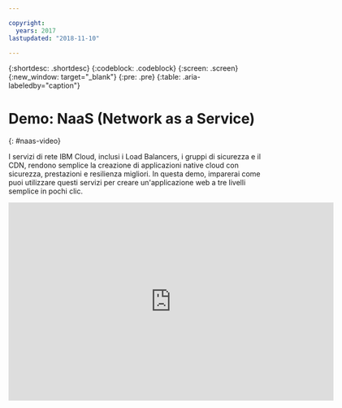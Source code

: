 ```yaml
---

copyright:
  years: 2017
lastupdated: "2018-11-10"

---
```


{:shortdesc: .shortdesc}
{:codeblock: .codeblock}
{:screen: .screen}
{:new_window: target="_blank"}
{:pre: .pre}
{:table: .aria-labeledby="caption"}

# Demo: NaaS (Network as a Service)
{: #naas-video}

I servizi di rete IBM Cloud, inclusi i Load Balancers, i gruppi di sicurezza e il CDN, rendono semplice la creazione di applicazioni native cloud con sicurezza, prestazioni e resilienza migliori. In questa demo, imparerai come puoi utilizzare questi servizi per creare un'applicazione web a tre livelli semplice in pochi clic.

<p>
  <div class="embed-responsive embed-responsive-16by9">
    <iframe class="embed-responsive-item" id="youtubeplayer" type="text/html" width="640" height="390" src="https://www.youtube.com/embed/LRvNCXvtkX0?rel=0" frameborder="0" webkitallowfullscreen mozallowfullscreen allowfullscreen> </iframe>
  </div>
</p>

